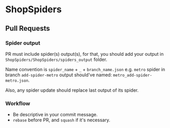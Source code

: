 # ShopSpiders

## Pull Requests

### Spider output
PR must include spider(s) output(s), for that, you should add your output in `ShopSpiders/ShopSpiders/spiders_output` folder.

Name convention is `spider_name` + `_` + `branch_name.json` e.g. `metro` spider in branch `add-spider-metro` output should've named: `metro_add-spider-metro.json`.

Also, any spider update should replace last output of its spider.

### Workflow

- Be descriptive in your commit message.
- `rebase` before PR, and `squash` if it's necessary.
